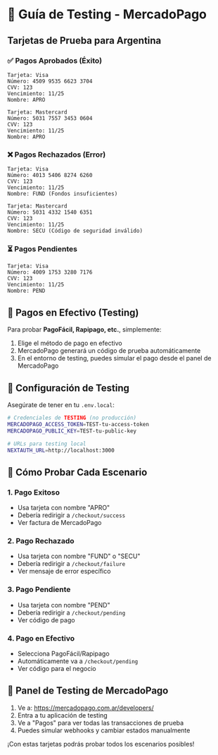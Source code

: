 # 🧪 Guía de Testing - MercadoPago

## Tarjetas de Prueba para Argentina

### ✅ **Pagos Aprobados (Éxito)**
```
Tarjeta: Visa
Número: 4509 9535 6623 3704
CVV: 123
Vencimiento: 11/25
Nombre: APRO
```

```
Tarjeta: Mastercard  
Número: 5031 7557 3453 0604
CVV: 123
Vencimiento: 11/25
Nombre: APRO
```

### ❌ **Pagos Rechazados (Error)**
```
Tarjeta: Visa
Número: 4013 5406 8274 6260
CVV: 123  
Vencimiento: 11/25
Nombre: FUND (Fondos insuficientes)
```

```
Tarjeta: Mastercard
Número: 5031 4332 1540 6351
CVV: 123
Vencimiento: 11/25  
Nombre: SECU (Código de seguridad inválido)
```

### ⏳ **Pagos Pendientes**
```
Tarjeta: Visa
Número: 4009 1753 3280 7176
CVV: 123
Vencimiento: 11/25
Nombre: PEND
```

## 🏪 **Pagos en Efectivo (Testing)**

Para probar **PagoFácil, Rapipago, etc.**, simplemente:
1. Elige el método de pago en efectivo
2. MercadoPago generará un código de prueba automáticamente
3. En el entorno de testing, puedes simular el pago desde el panel de MercadoPago

## 🔧 **Configuración de Testing**

Asegúrate de tener en tu `.env.local`:

```bash
# Credenciales de TESTING (no producción)
MERCADOPAGO_ACCESS_TOKEN=TEST-tu-access-token
MERCADOPAGO_PUBLIC_KEY=TEST-tu-public-key

# URLs para testing local
NEXTAUTH_URL=http://localhost:3000
```

## 🎯 **Cómo Probar Cada Escenario**

### 1. **Pago Exitoso**
- Usa tarjeta con nombre "APRO"  
- Debería redirigir a `/checkout/success`
- Ver factura de MercadoPago

### 2. **Pago Rechazado** 
- Usa tarjeta con nombre "FUND" o "SECU"
- Debería redirigir a `/checkout/failure` 
- Ver mensaje de error específico

### 3. **Pago Pendiente**
- Usa tarjeta con nombre "PEND"
- Debería redirigir a `/checkout/pending`
- Ver código de pago

### 4. **Pago en Efectivo**
- Selecciona PagoFácil/Rapipago
- Automáticamente va a `/checkout/pending`
- Ver código para el negocio

## 📱 **Panel de Testing de MercadoPago**

1. Ve a: https://mercadopago.com.ar/developers/
2. Entra a tu aplicación de testing
3. Ve a "Pagos" para ver todas las transacciones de prueba
4. Puedes simular webhooks y cambiar estados manualmente

¡Con estas tarjetas podrás probar todos los escenarios posibles!
